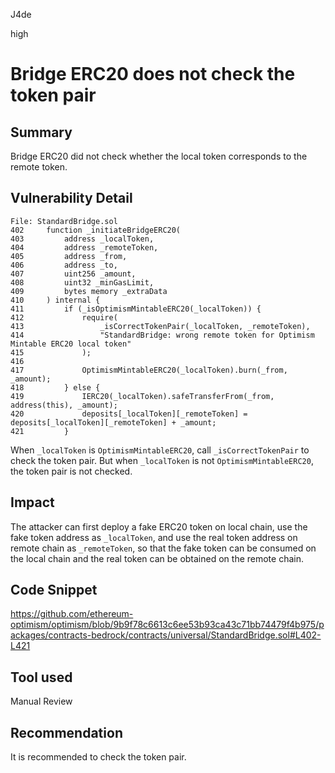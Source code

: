 J4de

high

# Bridge ERC20 does not check the token pair

## Summary

Bridge ERC20 did not check whether the local token corresponds to the remote token.

## Vulnerability Detail

```solidity
File: StandardBridge.sol
402     function _initiateBridgeERC20(
403         address _localToken,
404         address _remoteToken,
405         address _from,
406         address _to,
407         uint256 _amount,
408         uint32 _minGasLimit,
409         bytes memory _extraData
410     ) internal {
411         if (_isOptimismMintableERC20(_localToken)) {
412             require(
413                 _isCorrectTokenPair(_localToken, _remoteToken),
414                 "StandardBridge: wrong remote token for Optimism Mintable ERC20 local token"
415             );
416
417             OptimismMintableERC20(_localToken).burn(_from, _amount);
418         } else {
419             IERC20(_localToken).safeTransferFrom(_from, address(this), _amount);
420             deposits[_localToken][_remoteToken] = deposits[_localToken][_remoteToken] + _amount;
421         }
```

When `_localToken` is `OptimismMintableERC20`, call `_isCorrectTokenPair` to check the token pair. But when `_localToken` is not `OptimismMintableERC20`, the token pair is not checked.

## Impact

The attacker can first deploy a fake ERC20 token on local chain, use the fake token address as `_localToken`, and use the real token address on remote chain as `_remoteToken`, so that the fake token can be consumed on the local chain and the real token can be obtained on the remote chain.

## Code Snippet

https://github.com/ethereum-optimism/optimism/blob/9b9f78c6613c6ee53b93ca43c71bb74479f4b975/packages/contracts-bedrock/contracts/universal/StandardBridge.sol#L402-L421

## Tool used

Manual Review

## Recommendation

It is recommended to check the token pair.